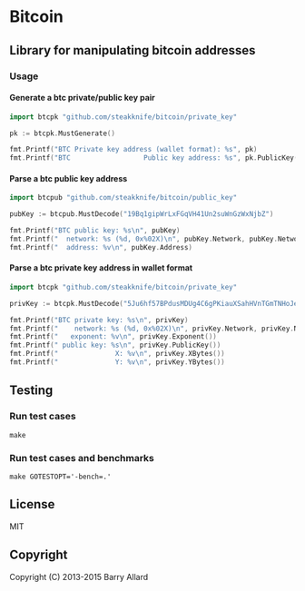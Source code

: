 # Bitcoin

## Library for manipulating bitcoin addresses

### Usage

#### Generate a btc private/public key pair

```go
import btcpk "github.com/steakknife/bitcoin/private_key"

pk := btcpk.MustGenerate()

fmt.Printf("BTC Private key address (wallet format): %s", pk)
fmt.Printf("BTC                  Public key address: %s", pk.PublicKey())
```

#### Parse a btc public key address
```go
import btcpub "github.com/steakknife/bitcoin/public_key"

pubKey := btcpub.MustDecode("19Bq1gipWrLxFGqVH41Un2suWnGzWxNjbZ")

fmt.Printf("BTC public key: %s\n", pubKey)
fmt.Printf("  network: %s (%d, 0x%02X)\n", pubKey.Network, pubKey.Network, pubKey.Network)
fmt.Printf("  address: %v\n", pubKey.Address)
```

#### Parse a btc private key address in wallet format
```go
import btcpk "github.com/steakknife/bitcoin/private_key"

privKey := btcpk.MustDecode("5Ju6hf57BPdusMDUg4C6gPKiauXSahHVnTGmTNHoJeGUwJHeqSY")

fmt.Printf("BTC private key: %s\n", privKey)
fmt.Printf("    network: %s (%d, 0x%02X)\n", privKey.Network, privKey.Network, privKey.Network)
fmt.Printf("   exponent: %v\n", privKey.Exponent())
fmt.Printf(" public key: %s\n", privKey.PublicKey())
fmt.Printf("              X: %v\n", privKey.XBytes())
fmt.Printf("              Y: %v\n", privKey.YBytes())
```


## Testing

### Run test cases

`make`

### Run test cases and benchmarks

`make GOTESTOPT='-bench=.'`


## License

MIT

## Copyright

Copyright (C) 2013-2015 Barry Allard
